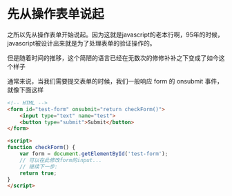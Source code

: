# 先从操作表单说起

之所以先从操作表单开始说起。因为这就是javascript的老本行啊，95年的时候，javascript被设计出来就是为了处理表单的验证操作的。

但是随着时间的推移，这个简陋的语言已经在无数次的修修补补之下变成了如今这个样子

通常来说，当我们需要提交表单的时候，我们一般响应 form 的 onsubmit 事件，就像下面这样

```html
<!-- HTML -->
<form id="test-form" onsubmit="return checkForm()">
    <input type="text" name="test">
    <button type="submit">Submit</button>
</form>

<script>
function checkForm() {
    var form = document.getElementById('test-form');
    // 可以在此修改form的input...
    // 继续下一步:
    return true;
}
</script>
```

